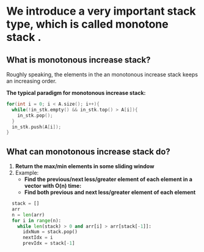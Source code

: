 # We introduce a very important stack type, which is called monotone stack .

## What is monotonous increase stack?
Roughly speaking, the elements in the an monotonous increase stack keeps an increasing order.

**The typical paradigm for monotonous increase stack:**
``` c++
for(int i = 0; i < A.size(); i++){
  while(!in_stk.empty() && in_stk.top() > A[i]){
    in_stk.pop();
  }
  in_stk.push(A[i]);
}
```

## What can monotonous increase stack do?
1. **Return the max/min elements in some sliding window**
2. Example:
    - **Find the previous/next less/greater element of each element in a vector with O(n) time:**
    - **Find both previous and next less/greater element of each element**
``` python
  stack = []
  arr 
  n = len(arr)
  for i in range(n):
    while len(stack) > 0 and arr[i] > arr[stack[-1]]:
      idxNum = stack.pop()
      nextIdx = i
      prevIdx = stack[-1]
```
  
